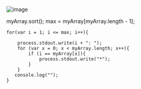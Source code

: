 
![image](https://user-images.githubusercontent.com/31891276/128776933-a345c22f-7753-4b4a-852b-e81f6d52e968.png)


myArray.sort();
    max = myArray[myArray.length - 1];

    for(var i = 1; i <= max; i++){

        process.stdout.write(i + ": ");
        for (var x = 0; x < myArray.length; x++){
            if (i == myArray[x]){
                process.stdout.write("*");
            }
        }
       console.log("");
    }
